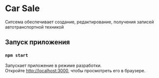 # Car Sale

Ситсема обеспечивает создание, редактирование, получения записей автотранспортной техникой

## Запуск приложения

### `npm start`

Запускает приложение в режиме разработки.\
Откройте [http://localhost:3000](http://localhost:3000), чтобы просмотреть его в браузере.

